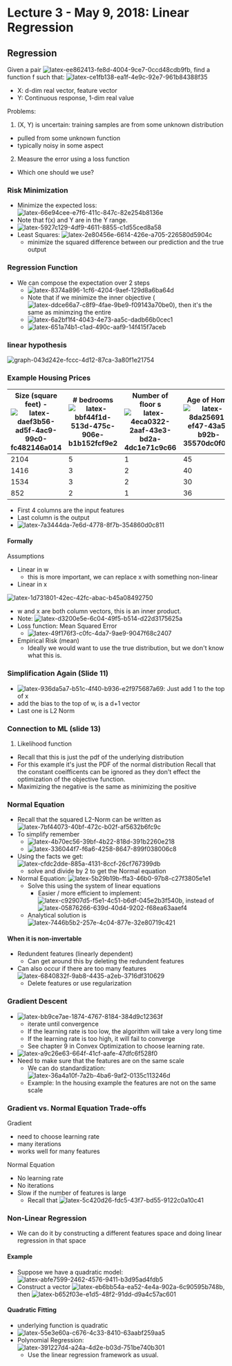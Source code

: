 # Lecture 3 - May 9, 2018: Linear Regression

## Regression

Given a pair ![latex-ee862413-fe8d-4004-9ce7-0ccd48cdb9fb](data/lecture3/latex-ee862413-fe8d-4004-9ce7-0ccd48cdb9fb.png), find a function f such that: ![latex-ce1fb138-ea1f-4e9c-92e7-961b84388f35](data/lecture3/latex-ce1fb138-ea1f-4e9c-92e7-961b84388f35.png)
- X: d-dim real vector, feature vector
- Y: Continuous response, 1-dim real value

Problems:
1. (X, Y) is uncertain: training samples are from some unknown distribution
  - pulled from some unknown function
  - typically noisy in some aspect
2. Measure the error using a loss function
  - Which one should we use?

### Risk Minimization
- Minimize the expected loss: ![latex-66e94cee-e7f6-411c-847c-82e254b8136e](data/lecture3/latex-66e94cee-e7f6-411c-847c-82e254b8136e.png)
- Note that f(x) and Y are in the Y range.
- ![latex-5927c129-4df9-4611-8855-c1d55ced8a58](data/lecture3/latex-5927c129-4df9-4611-8855-c1d55ced8a58.png)
- Least Squares: ![latex-2e80456e-6614-426e-a705-226580d5904c](data/lecture3/latex-2e80456e-6614-426e-a705-226580d5904c.png)
  - minimize the squared difference between our prediction and the true output

### Regression Function
- We can compose the expectation over 2 steps
  - ![latex-8374a896-1cf6-4204-9aef-129d8a6ba64d](data/lecture3/latex-8374a896-1cf6-4204-9aef-129d8a6ba64d.png)
  - Note that if we minimize the inner objective (![latex-ddce66a7-c8f9-4fae-9be9-f09143a70be0](data/lecture3/latex-ddce66a7-c8f9-4fae-9be9-f09143a70be0.png)), then it's the same as minimzing the entire
  - ![latex-6a2bf1f4-4043-4e73-aa5c-dadb66b0cec1](data/lecture3/latex-6a2bf1f4-4043-4e73-aa5c-dadb66b0cec1.png)
  - ![latex-651a74b1-c1ad-490c-aaf9-14f415f7aceb](data/lecture3/latex-651a74b1-c1ad-490c-aaf9-14f415f7aceb.png)

### linear hypothesis


![graph-043d242e-fccc-4d12-87ca-3a80f1e21754](data/lecture3/graph-043d242e-fccc-4d12-87ca-3a80f1e21754.svg)

### Example Housing Prices

| Size (square feet) - ![latex-daef3b56-ad5f-4ac9-99c0-fc482146a014](data/lecture3/latex-daef3b56-ad5f-4ac9-99c0-fc482146a014.png) | # bedrooms ![latex-bbf44f1d-513d-475c-906e-b1b152fcf9e2](data/lecture3/latex-bbf44f1d-513d-475c-906e-b1b152fcf9e2.png) | Number of floor s![latex-4eca0322-2aaf-43e3-bd2a-4dc1e71c9c66](data/lecture3/latex-4eca0322-2aaf-43e3-bd2a-4dc1e71c9c66.png) | Age of Home ![latex-8da25691-ef47-43a5-b92b-35570dc0f047](data/lecture3/latex-8da25691-ef47-43a5-b92b-35570dc0f047.png) | Price ($1000s) ![latex-ed1c8da3-e7d0-43b1-bdd5-1d9de377380c](data/lecture3/latex-ed1c8da3-e7d0-43b1-bdd5-1d9de377380c.png) |
|-|-|-|-|-|
| 2104 | 5 | 1 | 45 | 460 |
| 1416 | 3 | 2 | 40 | 232 |
| 1534 | 3 | 2 | 30 | 315 |
| 852 | 2 | 1 | 36 | 178 |

- First 4 columns are the input features
- Last column is the output
- ![latex-7a3444da-7e6d-4778-8f7b-354860d0c811](data/lecture3/latex-7a3444da-7e6d-4778-8f7b-354860d0c811.png)

#### Formally

Assumptions
- Linear in w
  - this is more important, we can replace x with something non-linear
- Linear in x

![latex-1d731801-42ec-42fc-abac-b45a08492750](data/lecture3/latex-1d731801-42ec-42fc-abac-b45a08492750.png)
- w and x are both column vectors, this is an inner product.
- Note: ![latex-d3200e5e-6c04-49f5-b514-d22d3175625a](data/lecture3/latex-d3200e5e-6c04-49f5-b514-d22d3175625a.png)
- Loss function: Mean Squared Error
  - ![latex-49f176f3-c0fc-4da7-9ae9-9047f68c2407](data/lecture3/latex-49f176f3-c0fc-4da7-9ae9-9047f68c2407.png)
- Empirical Risk (mean)
  - Ideally we would want to use the true distribution, but we don't know what this is.

### Simplification Again (Slide 11)
- ![latex-936da5a7-b51c-4f40-b936-e2f975687a69](data/lecture3/latex-936da5a7-b51c-4f40-b936-e2f975687a69.png): Just add 1 to the top of x
- add the bias to the top of w, is a d+1 vector
- Last one is L2 Norm

### Connection to ML (slide 13)
1. Likelihood function
  - Recall that this is just the pdf of the underlying distribution
  - For this example it's just the PDF of the normal distribution
Recall that the constant coeifficents can be ignored as they don't effect the optimization of the objective function.
- Maximizing the negative is the same as minimizing the positive

### Normal Equation
- Recall that the squared L2-Norm can be written as ![latex-7bf44073-40bf-472c-b02f-af5632b6fc9c](data/lecture3/latex-7bf44073-40bf-472c-b02f-af5632b6fc9c.png)
- To simplify remember
  - ![latex-4b70ec56-39bf-4b22-818d-391b2260e218](data/lecture3/latex-4b70ec56-39bf-4b22-818d-391b2260e218.png)
  - ![latex-336044f7-f6a6-4258-8647-899f038006c8](data/lecture3/latex-336044f7-f6a6-4258-8647-899f038006c8.png)
- Using the facts we get: ![latex-cfdc2dde-885a-4131-8ccf-26cf767399db](data/lecture3/latex-cfdc2dde-885a-4131-8ccf-26cf767399db.png)
  - solve and divide by 2 to get the Normal equation
- Normal Equation: ![latex-5b29b19b-ffa3-46b0-97b8-c27f3805e1e1](data/lecture3/latex-5b29b19b-ffa3-46b0-97b8-c27f3805e1e1.png)
  - Solve this using the system of linear equations
    - Easier / more efficient to implement: ![latex-c92907d5-f5e1-4c51-b6df-045e2b3f540b](data/lecture3/latex-c92907d5-f5e1-4c51-b6df-045e2b3f540b.png), instead of ![latex-05876266-639d-40d4-9202-f68ea63aaef4](data/lecture3/latex-05876266-639d-40d4-9202-f68ea63aaef4.png)
  - Analytical solution is ![latex-7446b5b2-257e-4c04-877e-32e80719c421](data/lecture3/latex-7446b5b2-257e-4c04-877e-32e80719c421.png)

#### When it is non-invertable
- Redundent features (linearly dependent)
  - Can get around this by deleting the redundent features
- Can also occur if there are too many features ![latex-6840832f-9ab8-4435-a2eb-3716df310629](data/lecture3/latex-6840832f-9ab8-4435-a2eb-3716df310629.png)
  - Delete features or use regularization

### Gradient Descent
- ![latex-bb9ce7ae-1874-4767-8184-384d9c12363f](data/lecture3/latex-bb9ce7ae-1874-4767-8184-384d9c12363f.png)
  - iterate until convergence
  - If the learning rate is too low, the algorithm will take a very long time
  - If the learning rate is too high, it will fail to converge
  - See chapter 9 in Convex Optimization to choose learning rate.
- ![latex-a9c26e63-664f-41cf-aafe-47dfc6f528f0](data/lecture3/latex-a9c26e63-664f-41cf-aafe-47dfc6f528f0.png)
- Need to make sure that the features are on the same scale
  - We can do standardization: ![latex-36a4a10f-7a2b-4ba6-9af2-0135c113246d](data/lecture3/latex-36a4a10f-7a2b-4ba6-9af2-0135c113246d.png)
  - Example: In the housing example the features are not on the same scale

### Gradient vs. Normal Equation Trade-offs

Gradient
- need to choose learning rate
- many iterations
- works well for many features

Normal Equation
- No learning rate
- No iterations
- Slow if the number of features is large
  - Recall that ![latex-5c420d26-fdc5-43f7-bd55-9122c0a10c41](data/lecture3/latex-5c420d26-fdc5-43f7-bd55-9122c0a10c41.png)

### Non-Linear Regression
- We can do it by constructing a different features space and doing linear regression in that space

#### Example
- Suppose we have a quadratic model: ![latex-abfe7599-2462-4576-9411-b3d95ad4fdb5](data/lecture3/latex-abfe7599-2462-4576-9411-b3d95ad4fdb5.png)
- Construct a vector ![latex-eb6bb54a-ea52-4e4a-902a-6c90595b748b](data/lecture3/latex-eb6bb54a-ea52-4e4a-902a-6c90595b748b.png), then ![latex-b652f03e-e1d5-48f2-91dd-d9a4c57ac601](data/lecture3/latex-b652f03e-e1d5-48f2-91dd-d9a4c57ac601.png)

#### Quadratic Fitting
- underlying function is quadratic
- ![latex-55e3e60a-c676-4c33-8410-63aabf259aa5](data/lecture3/latex-55e3e60a-c676-4c33-8410-63aabf259aa5.png)
- Polynomial Regression: ![latex-391227d4-a24a-4d2e-b03d-751be740b301](data/lecture3/latex-391227d4-a24a-4d2e-b03d-751be740b301.png)
  - Use the linear regression framework as usual.
